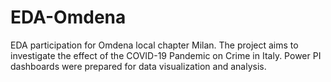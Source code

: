 # EDA-Omdena
EDA participation for Omdena local chapter Milan. The project aims to investigate the effect of the COVID-19 Pandemic on Crime in Italy.
Power PI dashboards were prepared for data visualization and analysis.
